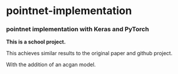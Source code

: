 # pointnet-implementation

### pointnet implementation with Keras and PyTorch

**This is a school project.**

This achieves similar results to the original paper and github project.

With the addition of an acgan model. 

